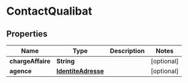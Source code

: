 

# ContactQualibat


## Properties

| Name | Type | Description | Notes |
|------------ | ------------- | ------------- | -------------|
|**chargeAffaire** | **String** |  |  [optional] |
|**agence** | [**IdentiteAdresse**](IdentiteAdresse.md) |  |  [optional] |



